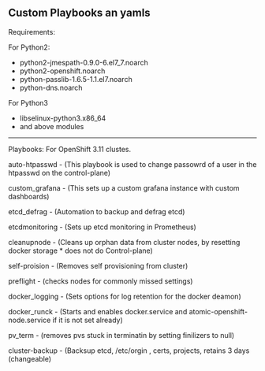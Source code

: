 Custom Playbooks an yamls
---
Requirements:  

For Python2:  
 - python2-jmespath-0.9.0-6.el7_7.noarch  
 - python2-openshift.noarch  
 - python-passlib-1.6.5-1.1.el7.noarch
 - python-dns.noarch

For Python3
 - libselinux-python3.x86_64
 - and above modules

---
Playbooks:  For OpenShift 3.11 clustes.  
  
auto-htpasswd - (This playbook is used to change passowrd of a user in the htpasswd on the control-plane)
  
custom_grafana - (This sets up a custom grafana instance with custom dashboards)  
  
etcd_defrag - (Automation to backup and defrag etcd)  
  
etcdmonitoring - (Sets up etcd monitoring in Prometheus)  
  
cleanupnode - (Cleans up orphan data from cluster nodes, by resetting docker storage * does not do Control-plane)  
  
self-proision - (Removes self provisioning from cluster)

preflight - (checks nodes for commonly missed settings)

docker_logging - (Sets options for log retention for the docker deamon)

docker_runck - (Starts and enables docker.service and atomic-openshift-node.service if it is not set already) 

pv_term - (removes pvs stuck in terminatin by setting finilizers to null)

cluster-backup - (Backsup etcd, /etc/orgin , certs, projects, retains 3 days (changeable)


